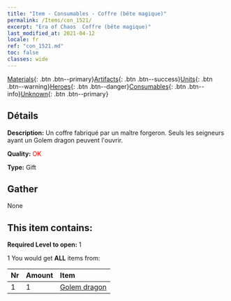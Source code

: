 ```yaml
---
title: "Item - Consumables - Coffre (bête magique)"
permalink: /Items/con_1521/
excerpt: "Era of Chaos  Coffre (bête magique)"
last_modified_at: 2021-04-12
locale: fr
ref: "con_1521.md"
toc: false
classes: wide
---
```

 [Materials](/fr/Items/){: .btn .btn--primary}[Artifacts](/fr/Items/Artifacts/){: .btn .btn--success}[Units](/fr/Items/Units/){: .btn .btn--warning}[Heroes](/fr/Items/Heroes/){: .btn .btn--danger}[Consumables](/fr/Items/Consumables/){: .btn .btn--info}[Unknown](/fr/Items/Unknown/){: .btn .btn--primary}

## Détails
 **Description:** Un coffre fabriqué par un maître forgeron. Seuls les seigneurs ayant un Golem dragon peuvent l'ouvrir.

 **Quality:** <span style="color: #FF0000">OK</span>

 **Type:** Gift

## Gather

  None

## This item contains:

 **Required Level to open:** 1

 1 You would get **ALL** items  from:

  | Nr | Amount |     Item    |
  |:---|:-------|:------------|
  | 1 | 1 | [Golem dragon](/fr/Items/unt_243/) | 
